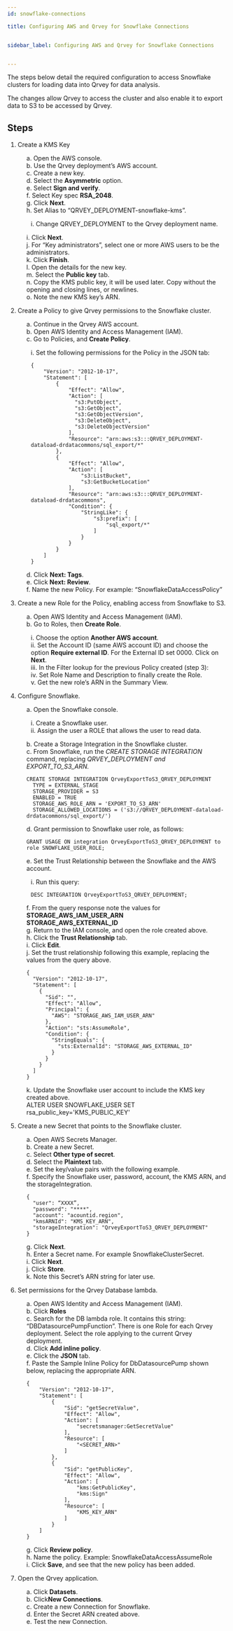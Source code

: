 ```yaml
---
id: snowflake-connections

title: Configuring AWS and Qrvey for Snowflake Connections


sidebar_label: Configuring AWS and Qrvey for Snowflake Connections


---
```

<div style={{textAlign: "justify"}}>

The steps below detail the required configuration to access Snowflake clusters for loading data into Qrvey for data analysis.

The changes allow Qrvey to access the cluster and also enable it to export data to S3 to be accessed by Qrvey.

## Steps 
1. Create a KMS Key
<ul style="list-style: none; margin-left:20px;">
<li> a. Open the AWS console. </li>
<li> b. Use the Qrvey deployment’s AWS account.</li>
<li> c. Create a new key.</li>
<li> d. Select the <b>Asymmetric</b> option.</li>
<li> e. Select <b>Sign and verify</b>.</li>
<li> f. Select Key spec <b>RSA_2048</b>.</li>
<li> g. Click <b>Next</b>.</li>
<li> h. Set Alias to “QRVEY_DEPLOYMENT-snowflake-kms”.</li></ul>
<ul style="list-style: none; margin-left:30px;">
<li>i. Change QRVEY_DEPLOYMENT to the Qrvey deployment name.</li></ul>
<ul style="list-style: none; margin-left:20px;">
<li>i. Click <b>Next</b>.</li>
<li>j. For “Key administrators”, select one or more AWS users to be the administrators.</li>
<li>k. Click <b>Finish</b>.</li>
<li>l. Open the details for the new key.</li>
<li>m. Select the <b>Public key</b> tab.</li>
<li>n. Copy the KMS public key, it will be used later. Copy without the opening and closing lines, or newlines.</li>
<li>o. Note the new KMS key’s ARN.</li></ul>

2. Create a Policy to give Qrvey permissions to the Snowflake cluster.
<ul style="list-style: none; margin-left:20px;">
<li>a. Continue in the Qrvey AWS account.</li>
<li>b. Open AWS Identity and Access Management (IAM).</li>
<li>c. Go to Policies, and <b>Create Policy</b>.</li></ul>
<ul style="list-style: none; margin-left:30px;">
<li>i. Set the following permissions for the Policy in the JSON tab:</li>

```
{
    "Version": "2012-10-17",
    "Statement": [
        {
            "Effect": "Allow",
            "Action": [
              "s3:PutObject",
              "s3:GetObject",
              "s3:GetObjectVersion",
              "s3:DeleteObject",
              "s3:DeleteObjectVersion"
            ],
            "Resource": "arn:aws:s3:::QRVEY_DEPLOYMENT-dataload-drdatacommons/sql_export/*"
        },
        {
            "Effect": "Allow",
            "Action": [
                "s3:ListBucket",
                "s3:GetBucketLocation"
            ],
            "Resource": "arn:aws:s3:::QRVEY_DEPLOYMENT-dataload-drdatacommons",
            "Condition": {
                "StringLike": {
                    "s3:prefix": [
                        "sql_export/*"
                    ]
                }
            }
        }
    ]
}
```
</ul>
<ul style="list-style: none; margin-left:20px;">
<li>d. Click <b>Next: Tags</b>.</li>
<li>e. Click <b>Next: Review</b>.</li>
<li>f. Name the new Policy. For example: “SnowflakeDataAccessPolicy”</li></ul>

3. Create a new Role for the Policy, enabling access from Snowflake to S3.
<ul style="list-style: none; margin-left:20px;">
<li>a. Open AWS Identity and Access Management (IAM). </li>
<li>b. Go to Roles, then <b>Create Role</b>.</li></ul>
<ul style="list-style: none; margin-left:30px;">
<li>i. Choose the option <b>Another AWS account</b>.</li>
<li>ii. Set the Account ID (same AWS account ID) and choose the option <b>Require external ID</b>. For the External ID set 0000. Click on <b>Next</b>.</li>
<li>iii. In the Filter lookup for the previous Policy created (step 3):</li>
<li>iv. Set Role Name and Description to finally create the Role.</li>
<li>v. Get the new role’s ARN in the Summary View.</li></ul>

4. Configure Snowflake.
<ul style="list-style: none; margin-left:20px;">
<li>a. Open the Snowflake console.</li></ul>
<ul style="list-style: none; margin-left:30px;">
<li>i. Create a Snowflake user.</li>
<li>ii. Assign the user a ROLE that allows the user to read data.</li></ul>
<ul style="list-style: none; margin-left:20px;">
<li>b. Create a Storage Integration in the Snowflake cluster.</li>
<li>c. From Snowflake, run the <i>CREATE STORAGE INTEGRATION</i> command, replacing <i>QRVEY_DEPLOYMENT and EXPORT_TO_S3_ARN.</i>

```
CREATE STORAGE INTEGRATION QrveyExportToS3_QRVEY_DEPLOYMENT
  TYPE = EXTERNAL_STAGE
  STORAGE_PROVIDER = S3
  ENABLED = TRUE
  STORAGE_AWS_ROLE_ARN = 'EXPORT_TO_S3_ARN'
  STORAGE_ALLOWED_LOCATIONS = ('s3://QRVEY_DEPLOYMENT-dataload-drdatacommons/sql_export/')
```

 </li>
<li>d. Grant permission to Snowflake user role, as follows:

```
GRANT USAGE ON integration QrveyExportToS3_QRVEY_DEPLOYMENT to role SNOWFLAKE_USER_ROLE;
```
</li>
<li>e. Set the Trust Relationship between the Snowflake and the AWS account.</li></ul>
<ul style="list-style: none; margin-left:30px;">
<li>i. Run this query:</li>

```
DESC INTEGRATION QrveyExportToS3_QRVEY_DEPLOYMENT;
```
</li></ul>
<ul style="list-style: none; margin-left:20px;">
<li>f. From the query response note the values for <br><b>STORAGE_AWS_IAM_USER_ARN<br>
STORAGE_AWS_EXTERNAL_ID</b></li>
<li>g. Return to the IAM console, and open the role created above.</li>
<li>h. Click the <b>Trust Relationship</b> tab.</li>
<li>i. Click <b>Edit</b>.</li>
<li>j. Set the trust relationship following this example, replacing the values from the query above.</li>

```
{
  "Version": "2012-10-17",
  "Statement": [
    {
      "Sid": "",
      "Effect": "Allow",
      "Principal": {
        "AWS": "STORAGE_AWS_IAM_USER_ARN"
      },
      "Action": "sts:AssumeRole",
      "Condition": {
        "StringEquals": {
          "sts:ExternalId": "STORAGE_AWS_EXTERNAL_ID"
        }
      }
    }
  ]
}
```
<li>k. Update the Snowflake user account to include the KMS key created above. <br>
ALTER USER SNOWFLAKE_USER SET rsa_public_key='KMS_PUBLIC_KEY'</li></ul>

5. Create a new Secret that points to the Snowflake cluster.
<ul style="list-style: none; margin-left:20px;">
<li>a. Open AWS Secrets Manager.</li>
<li>b. Create a new Secret.</li>
<li>c. Select <b>Other type of secret</b>.</li>
<li>d. Select the <b>Plaintext</b> tab.</li>
<li>e. Set the key/value pairs with the following example.</li>
<li>f. Specify the Snowflake user, password, account, the KMS ARN, and the storageIntegration.</li>

```
{
  "user": “XXXX”,
  "password": "****",
  "account": "acountid.region",
  "kmsARNId": "KMS_KEY_ARN",
  "storageIntegration": "QrveyExportToS3_QRVEY_DEPLOYMENT"
}
```

<li>g. Click <b>Next</b>.</li>
<li>h. Enter a Secret name. For example SnowflakeClusterSecret.</li>
<li>i. Click <b>Next</b>.</li>
<li>j. Click <b>Store</b>.</li>
<li>k. Note this Secret’s ARN string for later use.</li></ul>

6. Set permissions for the Qrvey Database lambda.
<ul style="list-style: none; margin-left:20px;">
<li>a. Open AWS Identity and Access Management (IAM).</li>
<li>b. Click <b>Roles</b></li>
<li>c. Search for the DB lambda role. It contains this string: “DBDatasourcePumpFunction”. There is one Role for each Qrvey deployment. Select the role applying to the current Qrvey deployment.</li>
<li>d. Click <b>Add inline policy</b>.</li>
<li>e. Click the <b>JSON</b> tab.</li>
<li>f. Paste the Sample Inline Policy for DbDatasourcePump shown below, replacing the appropriate ARN.</li>

```
{
    "Version": "2012-10-17",
    "Statement": [
        {
            "Sid": "getSecretValue",
            "Effect": "Allow",
            "Action": [
                "secretsmanager:GetSecretValue"
            ],
            "Resource": [
                "<SECRET_ARN>"
            ]
        },
        {
            "Sid": "getPublicKey",
            "Effect": "Allow",
            "Action": [
                "kms:GetPublicKey",
                "kms:Sign"
            ],
            "Resource": [
                "KMS_KEY_ARN"
            ]
        }
    ]
}
```

<li>g. Click <b>Review policy</b>.</li>
<li>h. Name the policy. Example: SnowflakeDataAccessAssumeRole</li>
<li>i. Click <b>Save</b>, and see that the new policy has been added.</li></ul>

7. Open the Qrvey application.
<ul style="list-style: none; margin-left:20px;">
<li>a. Click <b>Datasets</b>.</li>
<li>b. Click<b>New Connections</b>.</li>
<li>c. Create a new Connection for Snowflake.</li>
<li>d. Enter the Secret ARN created above.</li>
<li>e. Test the new Connection.</li></ul>



</div>